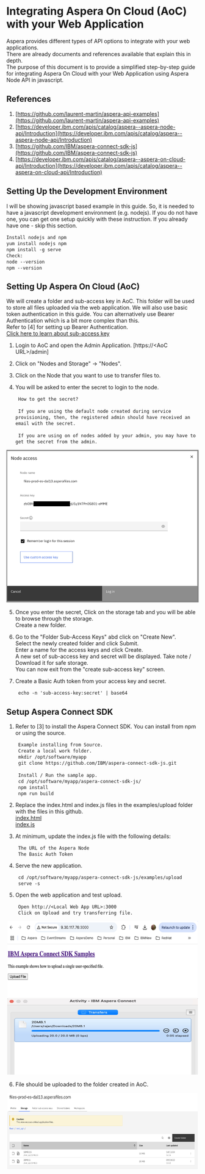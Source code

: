 # Integrating Aspera On Cloud (AoC) with your Web Application
Aspera provides different types of API options to integrate with your web applications.   
There are already documents and references available that explain this in depth.   
The purpose of this document is to provide a simplified step-by-step guide for integrating Aspera On Cloud with your Web Application using Aspera Node API in javascript.    

## References
1. [https://github.com/laurent-martin/aspera-api-examples](https://github.com/laurent-martin/aspera-api-examples)   
2. [https://developer.ibm.com/apis/catalog/aspera--aspera-node-api/Introduction](https://developer.ibm.com/apis/catalog/aspera--aspera-node-api/Introduction)
3. [https://github.com/IBM/aspera-connect-sdk-js](https://github.com/IBM/aspera-connect-sdk-js)
4. [https://developer.ibm.com/apis/catalog/aspera--aspera-on-cloud-api/Introduction](https://developer.ibm.com/apis/catalog/aspera--aspera-on-cloud-api/Introduction)


## Setting Up the Development Environment
I will be showing javascript based example in this guide. So, it is needed to have a javascript development environment (e.g. nodejs). If you do not have one, you can get one setup quickly with these instruction. If you already have one - skip this section.    

    Install nodejs and npm
    yum install nodejs npm
    npm install -g serve   
    Check:  
    node --version
    npm --version


## Setting Up Aspera On Cloud (AoC)
We will create a folder and sub-access key in AoC. This folder will be used to store all files uploaded via the web application. We will also use basic token authentication in this guide. You can alternatively use Bearer Authentication which is a bit more complex than this.   
Refer to [4] for setting up Bearer Authentication.    
[Click here to learn about sub-access key](https://demo.ibmaspera.com/help/primary_and_sub-access_keys)

1. Login to AoC and open the Admin Application. [https://\<AoC URL>\/admin]   
2. Click on "Nodes and Storage" -> "Nodes".   
3. Click on the Node that you want to use to transfer files to. 
4. You will be asked to enter the secret to login to the node.  

        How to get the secret?   
        
        If you are using the default node created during service provisioning, then, the registered admin should have received an email with the secret.    
          
        If you are using on of nodes added by your admin, you may have to get the secret from the admin.

<center> <img src="./images/1.jpg" width="600" height="400"> </center>

5. Once you enter the secret, Click on the storage tab and you will be able to browse through the storage.    
Create a new folder.
6. Go to the "Folder Sub-Access Keys" abd click on "Create New".    
Select the newly created folder and click Submit.   
Enter a name for the access keys and click Create.   
A new set of sub-access key and secret will be displayed. Take note / Download it for safe storage.   
You can now exit from the "create sub-access key" screen.   
7. Create a Basic Auth token from your access key and secret.   

        echo -n 'sub-access-key:secret' | base64

## Setup Aspera Connect SDK

1. Refer to [3] to install the Aspera Connect SDK. You can install from npm or using the source.  

        Example installing from Source.
        Create a local work folder.   
        mkdir /opt/software/myapp
        git clone https://github.com/IBM/aspera-connect-sdk-js.git

        Install / Run the sample app. 
        cd /opt/software/myapp/aspera-connect-sdk-js/
        npm install
        npm run build

2. Replace the index.html and index.js files in the examples/upload folder with the files in this github.   
[index.html](./index.html)   
[index.js](./index.js)   

3. At minimum, update the index.js file with the following details:  

        The URL of the Aspera Node
        The Basic Auth Token

4. Serve the new application. 

        cd /opt/software/myapp/aspera-connect-sdk-js/examples/upload
        serve -s
5. Open the web application and test upload. 

        Open http://<Local Web App URL>:3000
        Click on Upload and try transferring file. 

<center> <img src="./images/2.jpg" width="500" height="200"> </center>
<center> <img src="./images/3.jpg" width="500" height="200"> </center>

6. File should be uploaded to the folder created in AoC. 

<center> <img src="./images/4.jpg" width="500" height="200"> </center>







